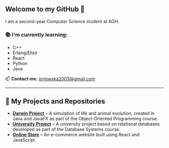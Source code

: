 ## Welcome to my GitHub 👋  

I am a second-year Computer Science student at AGH.  

### 📚 I'm currently learning:  
- C++  
- Erlang/Elixir  
- React  
- Python  
- Java  

📫 **Contact me:** jorlowska2003@gmail.com  

---

## 🚀 My Projects and Repositories  

- **[Darwin Project](https://github.com/oxjvstyna/Darwin-Simulation)** – A simulation of life and animal evolution, created in Java and JavaFX as part of the Object-Oriented Programming course.  
- **[University Project](https://github.com/oxjvstyna/intro_to_databases_project)** – A university project based on relational databases developed as part of the Database Systems course.  
- **[Online Store](https://github.com/oxjvstyna/introduction_to_web_applications)** – An e-commerce website built using React and JavaScript.  
